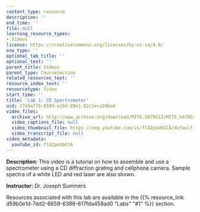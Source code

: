 ```yaml
---
content_type: resource
description: ''
end_time: ''
file: null
learning_resource_types:
- Videos
license: https://creativecommons.org/licenses/by-nc-sa/4.0/
ocw_type: ''
optional_tab_title: ''
optional_text: ''
parent_title: Videos
parent_type: CourseSection
related_resources_text: ''
resource_index_text: ''
resourcetype: Video
start_time: ''
title: 'Lab 1: CD Spectrometer'
uid: 27d4a776-8194-a10d-89e1-82c1eca2dba4
video_files:
  archive_url: http://www.archive.org/download/MIT6.S079S13/MIT6_S079S13_lab01_300k.mp4
  video_captions_file: null
  video_thumbnail_file: https://img.youtube.com/vi/fl42pnUbCCA/default.jpg
  video_transcript_file: null
video_metadata:
  youtube_id: fl42pnUbCCA
---
```


**Description:** This video is a tutorial on how to assemble and use a spectrometer using a CD diffraction grating and cellphone camera. Sample spectra of a white LED and red laser are also shown.

**Instructor:** Dr. Joseph Summers

Resources associated with this lab are available in the {{% resource_link d59b0e1d-7dd2-6659-6386-617fda458ad0 "Labs" "#1" %}} section.

